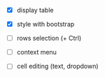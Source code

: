  - [x] display table
 - [x] style with bootstrap
 - [ ] rows selection (+ Ctrl)
 - [ ] context menu
 - [ ] cell editing (text, dropdown)
 
